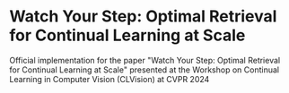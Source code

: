# Watch Your Step: Optimal Retrieval for Continual Learning at Scale

Official implementation for the paper "Watch Your Step: Optimal Retrieval for Continual Learning at Scale" presented at the Workshop on Continual Learning in Computer Vision (CLVision) at CVPR 2024
